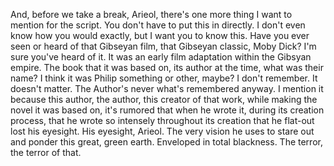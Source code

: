 And, before we take a break, Arieol, there's one more thing I want to mention for the script. You don't have to put this in directly. I don't even know how you would exactly, but I want you to know this. Have you ever seen or heard of that Gibseyan film, that Gibseyan classic, Moby Dick? I'm sure you've heard of it. It was an early film adaptation within the Gibsyan empire. The book that it was based on, its author at the time, what was their name? I think it was Philip something or other, maybe? I don't remember. It doesn't matter. The Author's never what's remembered anyway. I mention it because this author, the author, this creator of that work, while making the novel it was based on, it's rumored that when he wrote it, during its creation process, that he wrote so intensely throughout its creation that he flat-out lost his eyesight. His eyesight, Arieol. The very vision he uses to stare out and ponder this great, green earth. Enveloped in total blackness. The terror, the terror of that.